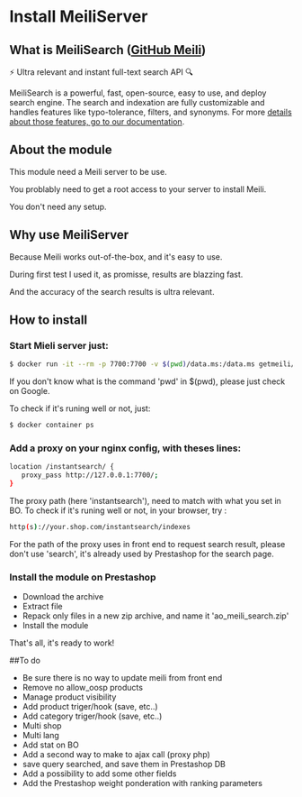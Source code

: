 # Install MeiliServer

## What is MeiliSearch ([GitHub Meili](https://github.com/meilisearch/MeiliSearch/))

⚡ Ultra relevant and instant full-text search API 🔍

MeiliSearch is a powerful, fast, open-source, easy to use, and deploy search engine. The search and indexation are fully customizable and handles features like typo-tolerance, filters, and synonyms.
For more [details about those features, go to our documentation](https://docs.meilisearch.com/).

## About the module

This module need a Meili server to be use.

You problably need to get a root access to your server to install Meili.

You don't need any setup.

## Why use MeiliServer

Because Meili works out-of-the-box, and it's easy to use.

During first test I used it, as promisse, results are blazzing fast.

And the accuracy of the search results is ultra relevant.


## How to install

### Start Mieli server just:
```sh
$ docker run -it --rm -p 7700:7700 -v $(pwd)/data.ms:/data.ms getmeili/meilisearch
```
If you don't know what is the command 'pwd' in $(pwd), please just check on Google.

To check if it's runing well or not, just:
```sh
$ docker container ps
```

### Add a proxy on your nginx config, with theses lines:
```sh
location /instantsearch/ {
   proxy_pass http://127.0.0.1:7700/;
}
```
The proxy path (here 'instantsearch'), need to match with what you set in BO.
To check if it's runing well or not, in your browser, try :
```sh
http(s)://your.shop.com/instantsearch/indexes
```

For the path of the proxy uses in front end to request search result, please don't use 'search', it's already used by Prestashop for the search page.

### Install the module on Prestashop
* Download the archive
* Extract file 
* Repack only files in a new zip archive, and name it 'ao_meili_search.zip' 
* Install the module

That's all, it's ready to work!


##To do
* Be sure there is no way to update meili from front end
* Remove no allow_oosp products
* Manage product visibility
* Add product triger/hook (save, etc..)
* Add category triger/hook (save, etc..)
* Multi shop
* Multi lang
* Add stat on BO
* Add a second way to make to ajax call (proxy php)
* save query searched, and save them in Prestashop DB
* Add a possibility to add some other fields
* Add the Prestashop weight ponderation with ranking parameters

